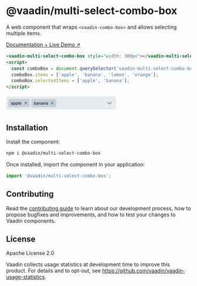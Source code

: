 # @vaadin/multi-select-combo-box

A web component that wraps `<vaadin-combo-box>` and allows selecting multiple items.

[Documentation + Live Demo ↗](https://vaadin.com/docs/latest/components/multi-select-combo-box)

```html
<vaadin-multi-select-combo-box style="width: 300px"></vaadin-multi-select-combo-box>
<script>
  const comboBox = document.querySelector('vaadin-multi-select-combo-box');
  comboBox.items = ['apple', 'banana', 'lemon', 'orange'];
  comboBox.selectedItems = ['apple', 'banana'];
</script>
```

[<img src="https://raw.githubusercontent.com/vaadin/web-components/main/packages/multi-select-combo-box/screenshot.png" width="300" alt="Screenshot of vaadin-multi-select-combo-box">](https://vaadin.com/docs/latest/components/multi-select-combo-box)

## Installation

Install the component:

```sh
npm i @vaadin/multi-select-combo-box
```

Once installed, import the component in your application:

```js
import '@vaadin/multi-select-combo-box';
```

## Contributing

Read the [contributing guide](https://vaadin.com/docs/latest/contributing) to learn about our development process, how to propose bugfixes and improvements, and how to test your changes to Vaadin components.

## License

Apache License 2.0

Vaadin collects usage statistics at development time to improve this product.
For details and to opt-out, see https://github.com/vaadin/vaadin-usage-statistics.
